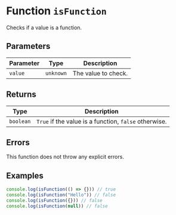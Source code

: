 # Function `isFunction`

Checks if a value is a function.

## Parameters

| Parameter | Type      | Description         |
| --------- | --------- | ------------------- |
| `value`   | `unknown` | The value to check. |

## Returns

| Type      | Description                                           |
| --------- | ----------------------------------------------------- |
| `boolean` | `True` if the value is a function, `false` otherwise. |

## Errors

This function does not throw any explicit errors.

## Examples

```typescript
console.log(isFunction(() => {})) // true
console.log(isFunction("Hello")) // false
console.log(isFunction({})) // false
console.log(isFunction(null)) // false
```
